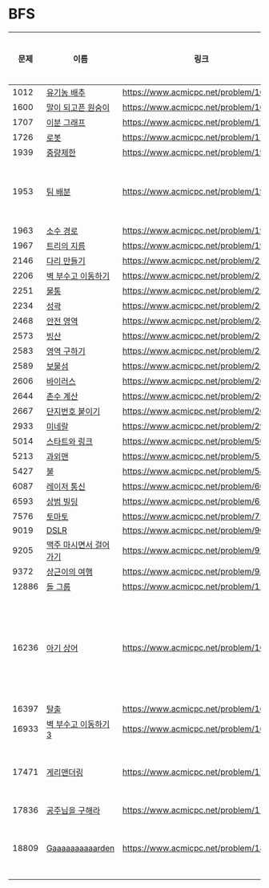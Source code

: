 # BFS
| 문제    | 이름                        | 링크                                    | 틀린횟수  | 정리여부  |       비고        |
| ----- | ------------------------- | ------------------------------------- | :---: | :---: | :-------------: |
| 1012  | [유기농 배추](1012)            | https://www.acmicpc.net/problem/1012  |   2   |       |                 |
| 1600  | [말이 되고픈 원숭이](1600/)       | https://www.acmicpc.net/problem/1600  |   5   |       |
| 1707  | [이분 그래프](1707/)           | https://www.acmicpc.net/problem/1707  |   4   |       |
| 1726  | [로봇](1726/)               | https://www.acmicpc.net/problem/1726  |   1   |       |
| 1939  | [중량제한](1939/)             | https://www.acmicpc.net/problem/1939  |   3   |       |
| 1953  | [팀 배분](1953/)             | https://www.acmicpc.net/problem/1953  |   0   |   O   |     이분 그래프      |
| 1963  | [소수 경로](1963/)            | https://www.acmicpc.net/problem/1963  |   0   |       |
| 1967  | [트리의 지름](1967/)           | https://www.acmicpc.net/problem/1967  |   2   |       |
| 2146  | [다리 만들기](2146/)           | https://www.acmicpc.net/problem/2146  |   5   |       |
| 2206  | [벽 부수고 이동하기](2206/)       | https://www.acmicpc.net/problem/2206  |   5   |       |
| 2251  | [물통](2251/)               | https://www.acmicpc.net/problem/2251  |   0   |       |
| 2234  | [성곽](2234/2234)           | https://www.acmicpc.net/problem/2234  |   0   |       |
| 2468  | [안전 영역](2468/)            | https://www.acmicpc.net/problem/2468  |   2   |       |
| 2573  | [빙산](2573/2573)           | https://www.acmicpc.net/problem/2573  |   3   |       |
| 2583  | [영역 구하기](2583/)           | https://www.acmicpc.net/problem/2583  |   1   |       |
| 2589  | [보물섬](2589/)              | https://www.acmicpc.net/problem/2589  |   0   |       |
| 2606  | [바이러스](2606/)             | https://www.acmicpc.net/problem/2606  |   0   |       |
| 2644  | [촌수 계산](2644/)            | https://www.acmicpc.net/problem/2644  |   0   |       |
| 2667  | [단지번호 붙이기](2667/)         | https://www.acmicpc.net/problem/2667  |   4   |       |
| 2933  | [미네랄](2933/)              | https://www.acmicpc.net/problem/2933  |   5   |       |
| 5014  | [스타트와 링크](5014/)          | https://www.acmicpc.net/problem/5014  |   1   |       |
| 5213  | [과외맨](5213/)              | https://www.acmicpc.net/problem/5213  |   6   |       |
| 5427  | [불](5427/)                | https://www.acmicpc.net/problem/5427  |   2   |       |
| 6087  | [레이저 통신](6087/)           | https://www.acmicpc.net/problem/6087  |   0   |       |
| 6593  | [상범 빌딩](6593/)            | https://www.acmicpc.net/problem/6593  |   1   |       |
| 7576  | [토마토](7576/)              | https://www.acmicpc.net/problem/7576  |   1   |       |
| 9019  | [DSLR](9019/)             | https://www.acmicpc.net/problem/9019  |   4   |       |
| 9205  | [맥주 마시면서 걸어가기](9205/)     | https://www.acmicpc.net/problem/9205  |   3   |       |
| 9372  | [상근이의 여행](9372/)          | https://www.acmicpc.net/problem/9372  |   1   |       |
| 12886 | [돌 그룹](12886/)            | https://www.acmicpc.net/problem/12886 |   1   |       |
| 16236 | [아기 상어](16236/)           | https://www.acmicpc.net/problem/16236 |   4   |   O   | `bfs`를 통해 거리구하기 |
| 16397 | [탈출](16397/)              | https://www.acmicpc.net/problem/16397 |   5   |       |
| 16933 | [벽 부수고 이동하기3](16933/)     | https://www.acmicpc.net/problem/16933 |   6   |       |
| 17471 | [게리맨더링](17471/)           | https://www.acmicpc.net/problem/17471 |   4   |   O   |   조합, bfs, 삼성   |
| 17836 | [공주님을 구해라](17836/)        | https://www.acmicpc.net/problem/17836 |   5   |
| 18809 | [Gaaaaaaaaaarden](18809/) | https://www.acmicpc.net/problem/18809 |   0   |       |   조합, bfs, 삼성   |